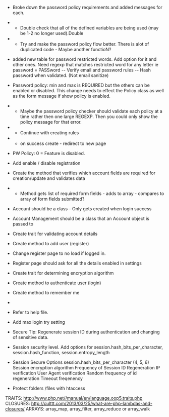 - Broke down the password policy requirements and added messages for each. 
-   - Double check that all of the defined variables are being used (may be 1-2 no longer used).Double
-   - Try and make the password policy flow better. There is alot of duplicated code - Maybe another functioN?

- added new table for password restricted words.  Add option for it and other ones. Need regexp that matches restricted word for any letter ie password = PASSword
-- Verify email and password rules
-- Hash password when validated. (Not email sanitize)

- Password policy: min and max is REQUIRED but the others can be enabled or disabled. This change needs to effect the Policy class as well as the form message if show policy is enabled.
-   - Maybe the password policy checker should validate each policy at a time rather then one large REGEXP. Then you could only show the policy message for that error.
- - Continue with creating rules
- - on success create - redirect to new page
- PW Policy: 0 = Feature is disabled.
- Add enable / disable registration
- Create the method that verifies which account fields are required for creation/update and validates data
-   - Method gets list of required form fields - adds to array - compares to array of form fields submitted?

- Account should be a class - Only gets created when login success
- Account Management should be a class that an Account object is passed to
- Create trait for validating account details
- Create method to add user (register)
-   Change register page to no load if logged in.
-   Register page should ask for all the details enabled in settings
- Create trait for determining encryption algorithm
- Create method to authenticate user (login)
- Create method to remember me
- 
- Refer to help file.
- Add max login try setting
- Secure Tip: Regenerate session ID during authentication and changing of sensitive data.
- Session security level. Add options for session.hash_bits_per_character, session.hash_function, session.entropy_length

- Session Secure Options
session.hash_bits_per_character (4, 5, 6)
Session encryption algorithm
Frequency of Session ID Regeneration
IP verification
User Agent verification
Random frequency of id regeneration
Timeout freqenency

- Protect folders /files with htaccess

TRAITS: http://www.php.net//manual/en/language.oop5.traits.php
CLOSURES: http://culttt.com/2013/03/25/what-are-php-lambdas-and-closures/
ARRAYS: array_map, array_filter, array_reduce or array_walk